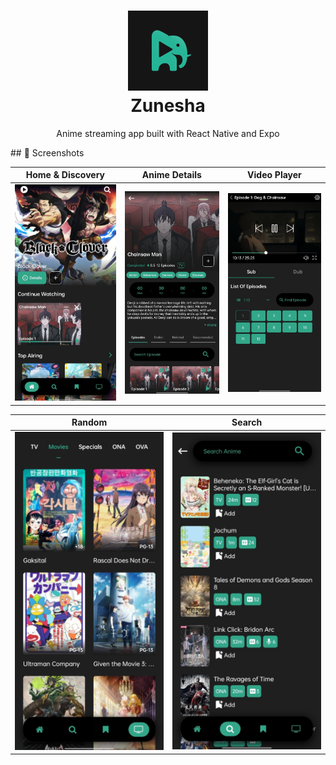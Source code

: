 <h1 align="center">
  <img src="./assets/Zunisha.png" alt="uwumi" width="128" />
  <br />
  Zunesha
</h1>

<p align="center">
  Anime streaming app built with React Native and Expo
</p>
## 📸 Screenshots

|                               Home & Discovery                                |                                Anime Details                                |                                   Video Player                                    |
| :---------------------------------------------------------------------------: | :-------------------------------------------------------------------------: | :-------------------------------------------------------------------------------: |
| <img src="./assets/Screenshots/homepage.jpg" alt="Anime Screen" width="250"/> | <img src="./assets/Screenshots/infopage.jpg" alt="Anime Info" width="250"/> | <img src="./assets/Screenshots/watchepisode.jpg" alt="Video Player" width="250"/> |

|                                  Random                                  |                                       Search                                       |
| :----------------------------------------------------------------------: | :--------------------------------------------------------------------------------: |
| <img src="./assets/Screenshots/random.jpg" alt="Favorites" width="250"/> | <img src="./assets/Screenshots/search.jpg" alt="Theme Customization" width="250"/> |
